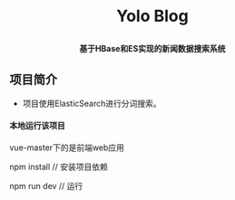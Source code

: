 <h1 align="center" style="margin: 30px 0 30px; font-weight: bold;">Yolo Blog</h1>
<h4 align="center">基于HBase和ES实现的新闻数据搜索系统</h4>

## 项目简介
* 项目使用ElasticSearch进行分词搜索。

#### 本地运行该项目

vue-master下的是前端web应用

npm install // 安装项目依赖

npm run dev // 运行
